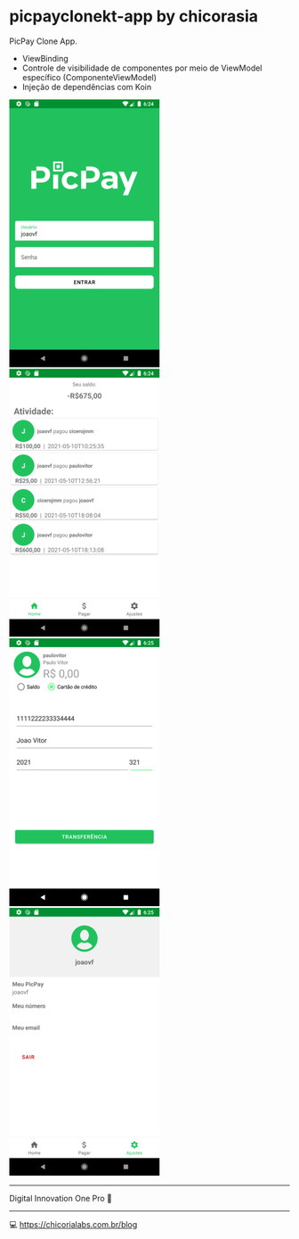 # picpayclonekt-app by chicorasia

PicPay Clone App.

- ViewBinding
- Controle de visibilidade de componentes por meio de ViewModel específico (ComponenteViewModel)
- Injeção de dependências com Koin

![tela de login](Screenshot_1.png)
![tela home](Screenshot_2.png)
![tela de transferencia](Screenshot_3.png)
![tela de ajustes](Screenshot_4.png)

****
Digital Innovation One Pro :orange_heart: 
****
:computer: https://chicorialabs.com.br/blog
